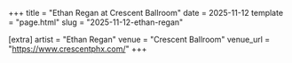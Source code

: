 +++
title = "Ethan Regan at Crescent Ballroom"
date = 2025-11-12
template = "page.html"
slug = "2025-11-12-ethan-regan"

[extra]
artist = "Ethan Regan"
venue = "Crescent Ballroom"
venue_url = "https://www.crescentphx.com/"
+++
